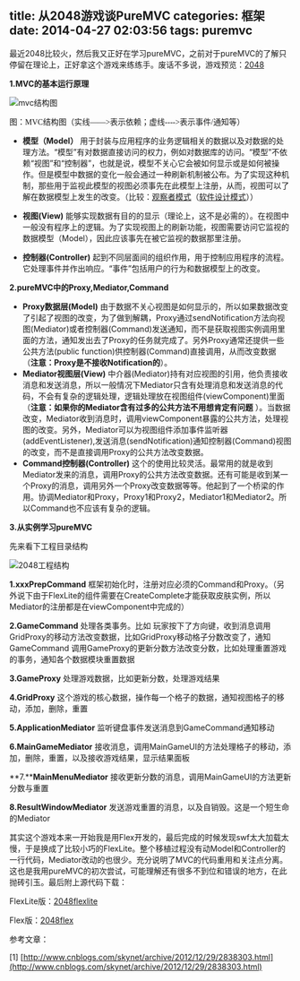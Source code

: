 title: 从2048游戏谈PureMVC
categories: 框架
date: 2014-04-27 02:03:56
tags: puremvc
---

最近2048比较火，然后我又正好在学习pureMVC，之前对于pureMVC的了解只停留在理论上，正好拿这个游戏来练练手。废话不多说，游戏预览：[2048](http://xzper.qiniudn.com/2014/04/2048flexlite/Main.html)

<!--more-->

**1.MVC的基本运行原理**

![mvc结构图](http://xzper.qiniudn.com/2014/04/mvc结构图.png)

<span style="font-family: 微软雅黑;"><span>图：</span></span><span><span style="font-family: Calibri;">MVC</span><span style="font-family: 微软雅黑;">结构图（实线——&gt;表示依赖；虚线</span><span style="font-family: Calibri;">----&gt;</span><span style="font-family: 微软雅黑;">表示事件</span><span style="font-family: Calibri;">/</span></span><span style="font-family: 微软雅黑;"><span>通知等</span><span>）</span></span>

*   **模型（Model）** 用于封装与应用程序的业务逻辑相关的数据以及对数据的处理方法。“模型”有对数据直接访问的权力，例如对数据库的访问。“模型”不依赖“视图”和“控制器”，也就是说，模型不关心它会被如何显示或是如何被操作。但是模型中数据的变化一般会通过一种刷新机制被公布。为了实现这种机制，那些用于监视此模型的视图必须事先在此模型上注册，从而，视图可以了解在数据模型上发生的改变。（比较：[观察者模式](http://zh.wikipedia.org/wiki/%E8%A7%82%E5%AF%9F%E8%80%85%E6%A8%A1%E5%BC%8F "观察者模式")（[软件设计模式](http://zh.wikipedia.org/wiki/%E8%BD%AF%E4%BB%B6%E8%AE%BE%E8%AE%A1%E6%A8%A1%E5%BC%8F "软件设计模式")））

*   **视图(View)** 能够实现数据有目的的显示（理论上，这不是必需的）。在视图中一般没有程序上的逻辑。为了实现视图上的刷新功能，视图需要访问它监视的数据模型（Model），因此应该事先在被它监视的数据那里注册。

*   **控制器(Controller)** 起到不同层面间的组织作用，用于控制应用程序的流程。它处理事件并作出响应。“事件”包括用户的行为和数据模型上的改变。

**2.pureMVC中的Proxy,Mediator,Command**

*   **Proxy数据层(Model)** 由于数据不关心视图是如何显示的，所以如果数据改变了引起了视图的改变，为了做到解耦，Proxy通过sendNotification方法向视图(Mediator)或者控制器(Command)发送通知，而不是获取视图实例调用里面的方法，通知发出去了Proxy的任务就完成了。另外Proxy通常还提供一些公共方法(public function)供控制器(Command)直接调用，从而改变数据（**注意：Proxy是不接收Notification的**）。
*   **Mediator视图层(View)** 中介器(Mediator)持有对应视图的引用，他负责接收消息和发送消息，所以一般情况下Mediator只含有处理消息和发送消息的代码，不会有复杂的逻辑处理，逻辑处理放在视图组件(viewComponent)里面（**注意：如果你的Mediator含有过多的公共方法不用想肯定有问题** ）。当数据改变，Mediator收到消息时，调用viewComponent暴露的公共方法，处理视图的改变。另外，Mediator可以为视图组件添加事件监听器(addEventListener),发送消息(sendNotification)通知控制器(Command)视图的改变，而不是直接调用Proxy的公共方法改变数据。
*   **Command控制器(Controller)** 这个的使用比较灵活。最常用的就是收到Mediator发来的消息，调用Proxy的公共方法改变数据。还有可能是收到某一个Proxy的消息，调用另外一个Proxy改变数据等等。他起到了一个桥梁的作用。协调Mediator和Proxy，Proxy1和Proxy2，Mediator1和Mediator2。所以Command也不应该有复杂的逻辑。

**3.从实例学习pureMVC**

先来看下工程目录结构

![2048工程结构](http://xzper.qiniudn.com/2014/04/2048工程结构.png)

**1.xxxPrepCommand** 框架初始化时，注册对应必须的Command和Proxy。（另外说下由于FlexLite的组件需要在CreateComplete才能获取皮肤实例，所以Mediator的注册都是在viewComponent中完成的）

**2.GameCommand** 处理各类事务。比如 玩家按下了方向键，收到消息调用GridProxy的移动方法改变数据，比如GridProxy移动格子分数改变了，通知GameCommand 调用GameProxy的更新分数方法改变分数，比如处理重置游戏的事务，通知各个数据模块重置数据

**3.GameProxy** 处理游戏数据，比如更新分数，处理游戏结果

**4.GridProxy** 这个游戏的核心数据，操作每一个格子的数据，通知视图格子的移动，添加，删除，重置

**5.ApplicationMediator** 监听键盘事件发送消息到GameCommand通知移动

**6.MainGameMediator** 接收消息，调用MainGameUI的方法处理格子的移动，添加，删除，重置，以及接收游戏结果，显示结果面板

**7.****MainMenuMediator** 接收更新分数的消息，调用MainGameUI的方法更新分数与重置

**8.ResultWindowMediator** 发送游戏重置的消息，以及自销毁。这是一个短生命的Mediator

其实这个游戏本来一开始我是用Flex开发的，最后完成的时候发现swf太大加载太慢，于是换成了比较小巧的FlexLite。整个移植过程没有动Model和Controller的一行代码，Mediator改动的也很少。充分说明了MVC的代码重用和关注点分离。这也是我用pureMVC的初次尝试，可能理解还有很多不到位和错误的地方，在此抛砖引玉。最后附上源代码下载：

FlexLite版：[2048flexlite](http://xzper.qiniudn.com/2014/04/2048flexlite.rar)

Flex版：[2048flex](http://xzper.qiniudn.com/2014/04/2048flex.rar)

参考文章：

[1] [http://www.cnblogs.com/skynet/archive/2012/12/29/2838303.html](http://www.cnblogs.com/skynet/archive/2012/12/29/2838303.html)